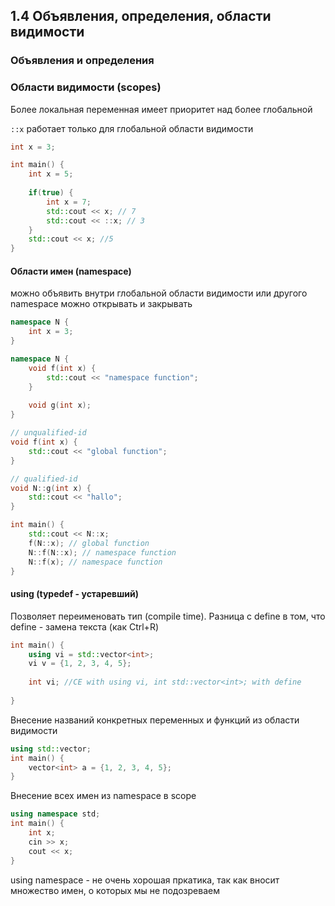 ## 1.4 Объявления, определения, области видимости

### Объявления и определения

### Области видимости (scopes)
Более локальная переменная имеет приоритет над более глобальной

```::x``` работает только для глобальной области видимости
```c++
int x = 3;

int main() {
    int x = 5;
    
    if(true) {
        int x = 7;
        std::cout << x; // 7
        std::cout << ::x; // 3
    }
    std::cout << x; //5
}
```

#### Области имен (namespace)

можно объявить внутри глобальной области видимости или другого namespace
можно открывать и закрывать
```c++
namespace N {
    int x = 3;
}

namespace N {
    void f(int x) {
        std::cout << "namespace function";
    }
    
    void g(int x);
}

// unqualified-id
void f(int x) {
    std::cout << "global function";
}

// qualified-id
void N::g(int x) {
    std::cout << "hallo";
}

int main() {
    std::cout << N::x;
    f(N::x); // global function
    N::f(N::x); // namespace function
    N::f(x); // namespace function
}
```

#### using (typedef - устаревший)
Позволяет переименовать тип (compile time).
Разница с define в том, что define - замена текста (как Ctrl+R)
```c++
int main() {
    using vi = std::vector<int>;
    vi v = {1, 2, 3, 4, 5};
    
    int vi; //CE with using vi, int std::vector<int>; with define
    
}
```
Внесение названий конкретных переменных и функций из области видимости
```c++
using std::vector; 
int main() {
    vector<int> a = {1, 2, 3, 4, 5};
}
```
Внесение всех имен из namespace в scope
```c++
using namespace std;
int main() {
    int x; 
    cin >> x;
    cout << x;
}
```
using namespace - не очень хорошая пркатика, так как вносит множество имен, о которых мы не подозреваем
